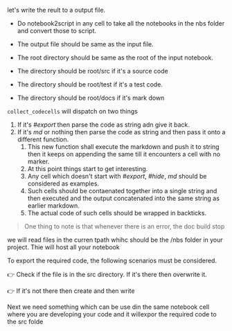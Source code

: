 let's write the reult to a output file.

* Do notebook2script in any cell to take all the notebooks in the nbs folder and convert those to script.

* The output file should be same as the input file.
* The root directory should be same as the root of the input notebook.
* The directory should be root/src if it's a source code
* The directory should be root/test if it's a test code.
* The directory should be root/docs if it's mark down

`collect_codecells` will dispatch on two things
1. If it's *#export* then parse the code as string adn give it back.
2. If it's *md* or nothing then parse the code as string and then pass it onto a different function.
   1. This new function shall execute the markdown and push it to string then it keeps on appending the same till it encounters a cell with no marker.
    2. At this point things start to get interesting. 
    3. Any cell which doesn't start with *#export*, *#hide*, *md* should be considered as examples.
    4. Such cells should be contaenated together into a single string and then executed and the output concatenated into the same string as earlier markdown.
    5. The actual code of such cells should be wrapped in backticks.

> One thing to note is that whenever there is an error, the doc build stop

we will read files in the curren tpath whihc should be the /nbs folder in your project. Thie will host all your notebook

To export the required code, the following scenarios must be considered.

👉 Check if the file is in the src directory. If it's there then overwrite it. 


👉 If it's not there then create and then write

Next we need something which can be use din the same notebook cell where you are developing your code and it willexpor the required code to the src folde


